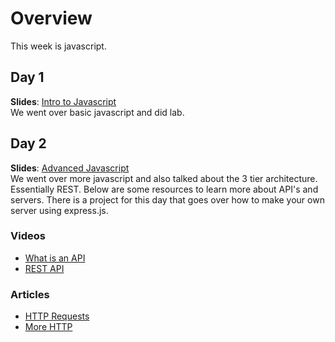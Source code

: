 # Overview
This week is javascript. 
## Day 1
**Slides**: [Intro to Javascript](https://docs.google.com/presentation/d/1lk8UGliVYyyAl2OZP7WH7pTb4UrDcT2UUYvcpKWLIUM/edit?usp=sharing) <br>
We went over basic javascript and did lab.

## Day 2
**Slides**: [Advanced Javascript](https://docs.google.com/presentation/d/10naRjFBlVkg2bn4IORi57H4mPQd3hTK1kxwqn3DF-18/edit?usp=sharing) <br>
We went over more javascript and also talked about the 3 tier architecture. Essentially REST.
Below are some resources to learn more about API's and servers. There is a project for this day that 
goes over how to make your own server using express.js.

### Videos
- [What is an API](https://youtu.be/-0MmWEYR2a8?si=454TeDTroF6-9WtW) <br>
- [REST API](https://youtu.be/-mN3VyJuCjM?si=3KKZYDCpCkVthf9f)

### Articles
- [HTTP Requests](https://dev.to/marlinekhavele/http-requestresponse-cycle-mb6) <br>
- [More HTTP](https://www.geeksforgeeks.org/web-tech/request-and-response-cycle-in-express-js/)
